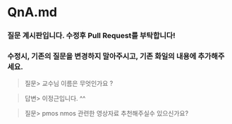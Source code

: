 # QnA.md

### 질문 계시판입니다. 수정후 Pull Request를 부탁합니다!
### 수정시, 기존의 질문을 변경하지 말아주시고, 기존 화일의 내용에 추가해주세요.

> 질문> 교수님 이름은 무엇인가요 ?

> 답변> 이정근입니다. ^^


> 질문> pmos nmos 관련한 영상자료 추천해주실수 있으신가요?
